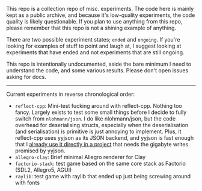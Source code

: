 This repo is a collection repo of misc. experiments. The code here is mainly kept as a public archive, and because it's low-quality experiments, the code quality is likely questionable. If you plan to use anything from this repo, please remember that this repo is not a shining example of anything.

There are two possible experiment states; `ended` and `ongoing`. If you're looking for examples of stuff to point and laugh at, I suggest looking at experiments that have ended and not experiments that are still ongoing.

This repo is intentionally undocumented, aside the bare minimum I need to understand the code, and some various results. Please don't open issues asking for docs.

---

Current experiments in reverse chronological order:
* `reflect-cpp`: Mini-test fucking around with reflect-cpp. Nothing too fancy. Largely exists to test some small things before I decide to fully switch from `nlohmann/json`. I do like nlohmann/json, but the code overhead for deserialising structs, especially when the deserialisation (and serialisation) is primitive is just annoying to implement. Plus, it reflect-cpp uses yyjson as its JSON backend, and yyjson is fast enough that I [already use it directly in a project](https://github.com/LunarWatcher/se-data-dump-transformer/blob/3257c034980665b0a29469f1418686f3379d288a/transformer/CMakeLists.txt#L77-L82) that needs the gigabyte writes promised by yyjson.
* `allegro-clay`: Brief minimal Allegro renderer for Clay
* `factorio-stack`: test game based on the same core stack as Factorio (SDL2, Allegro5, AGUI)
* `raylib`: test game with raylib that ended up just being screwing around with fonts


